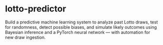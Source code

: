 # lotto-predictor
Build a predictive machine learning system to analyze past Lotto draws, test for randomness, detect possible biases, and simulate likely outcomes using Bayesian inference and a PyTorch neural network — with automation for new draw ingestion.
